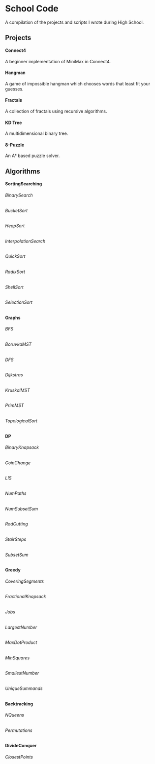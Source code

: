 # School Code

A compilation of the projects and scripts I wrote during High School.

## Projects

#### Connect4
A beginner implementation of MiniMax in Connect4.

#### Hangman
A game of impossible hangman which chooses words that least fit your guesses.

#### Fractals
A collection of fractals using recursive algorithms.

#### KD Tree
A multidimensional binary tree.

#### 8-Puzzle
An A* based puzzle solver.

## Algorithms

#### SortingSearching

###### BinarySearch

###### BucketSort

###### HeapSort

###### InterpolationSearch

###### QuickSort

###### RadixSort

###### ShellSort

###### SelectionSort

#### Graphs

###### BFS

###### BoruvkaMST

###### DFS

###### Dijkstras

###### KruskalMST

###### PrimMST

###### TopologicalSort

#### DP

###### BinaryKnapsack

###### CoinChange

###### LIS

###### NumPaths

###### NumSubsetSum

###### RodCutting

###### StairSteps

###### SubsetSum

#### Greedy

###### CoveringSegments

###### FractionalKnapsack

###### Jobs

###### LargestNumber

###### MaxDotProduct

###### MinSquares

###### SmallestNumber

###### UniqueSummands

#### Backtracking

###### NQueens

###### Permutations

#### DivideConquer

###### ClosestPoints

